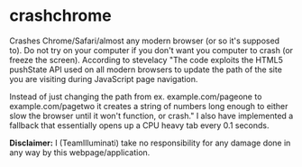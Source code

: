 # crashchrome
Crashes Chrome/Safari/almost any modern browser (or so it's supposed to).  Do not try on your computer if you don't want you computer to crash (or freeze the screen).  According to stevelacy "The code exploits the HTML5 pushState API used on all modern browsers to update the path of the site you are visiting during JavaScript page navigation.

Instead of just changing the path from ex. example.com/pageone to example.com/pagetwo it creates a string of numbers long enough to either slow the browser until it won't function, or crash."  I also have implemented a fallback that essentially opens up a CPU heavy tab every 0.1 seconds.

<b> Disclaimer:</b>
I (TeamIlluminati) take no responsibility for any damage done in any way by this webpage/application.

